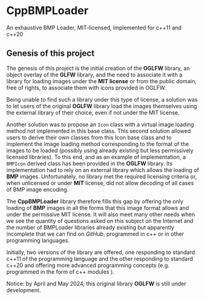 # CppBMPLoader
An exhaustive BMP Loader, MIT-licensed, implemented for c++11 and c++20


## Genesis of this project
The genesis of this project is the initial creation of the **OGLFW** library, 
an object overlay of the **GLFW** library, and the need to associate it with 
a library for loading images under the **MIT license** or from the public 
domain, free of rights, to associate them with icons provided in OGLFW. 

Being unable to find such a library under this type of license, a solution 
was to let users of the original **OGLFW** library load the images themselves 
using the external library of their choice, even if not under the MIT license.

Another solution was to propose an `Icon` class with a virtual image loading 
method not implemented in this base class. This second solution allowed users 
to derive their own classes from this Icon base class and to implement the 
image loading method corresponding to the format of the images to be loaded 
(possibly using already existing but less permissively licensed libraries). 
To this end, and as an example of implementation, a `BMPIcon` derived class 
has been provided in the **OGLFW** library. Its implementation had to rely on 
an external library which allows the loading of **BMP** images. Unfortunately, 
no library met the required licensing criteria or, when unlicensed or under 
**MIT** license, did not allow decoding of all cases of BMP image encoding.

The **CppBMPLoader** library therefore fills this gap by offering the only 
loading of **BMP** images in all the forms that this image format allows and 
under the permissive MIT license. It will also meet many other needs when we 
see the quantity of questions asked on this subject on the Internet and the 
number of BMPLoader libraries already existing but apparently incomplete that 
we can find on *GitHub*, programmed in c++ or in other programming languages.

Initially, two versions of the library are offered, one responding to standard 
c++11 of the programming language and the other responding to standard c++20 
and offering more advanced programming concepts (e.g. programmed in the form 
of c++ modules ).

Notice: by April and May 2024, this original library **OGLFW** is still under 
development.